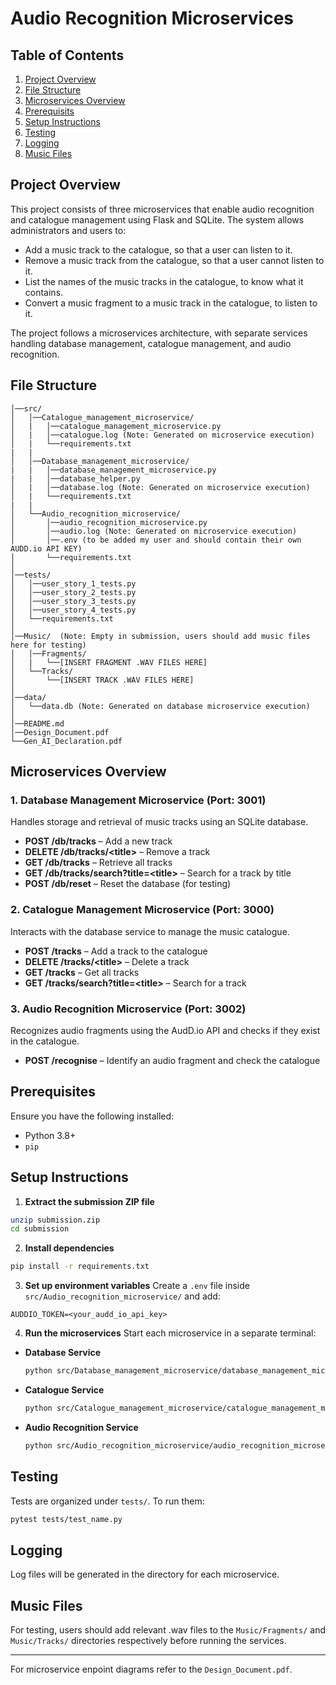 # Audio Recognition Microservices

## Table of Contents
1. [Project Overview](#project-overview)
2. [File Structure](#file-structure)
3. [Microservices Overview](#microservices-overview)
4. [Prerequisits](#prerequisits)
5. [Setup Instructions](#setup-instructions)
6. [Testing](#testing)
7. [Logging](#logging)
8. [Music Files](#music-files)

## Project Overview
This project consists of three microservices that enable audio recognition and catalogue management using Flask and SQLite. The system allows administrators and users to:


- Add a music track to the catalogue, so that a user can listen to it.
- Remove a music track from the catalogue, so that a user cannot listen to it.
- List the names of the music tracks in the catalogue, to know what it contains.
- Convert a music fragment to a music track in the catalogue, to listen to it.

The project follows a microservices architecture, with separate services handling database management, catalogue management, and audio recognition.

## File Structure
```
│──src/
│   │──Catalogue_management_microservice/
│   |   │──catalogue_management_microservice.py
│   |   │──catalogue.log (Note: Generated on microservice execution)
│   |   └──requirements.txt
|   |
│   │──Database_management_microservice/
|   |   │──database_management_microservice.py
|   |   │──database_helper.py
│   |   │──database.log (Note: Generated on microservice execution)
│   |   └──requirements.txt
|   |
│   └──Audio_recognition_microservice/
│       │──audio_recognition_microservice.py
│       │──audio.log (Note: Generated on microservice execution)
│       │──.env (to be added my user and should contain their own AUDD.io API KEY)
│       └──requirements.txt
│
│──tests/
│   │──user_story_1_tests.py
│   │──user_story_2_tests.py
│   │──user_story_3_tests.py
│   │──user_story_4_tests.py
│   └──requirements.txt
│
│──Music/  (Note: Empty in submission, users should add music files here for testing)
│   │──Fragments/
│   |   └──[INSERT FRAGMENT .WAV FILES HERE]
│   └──Tracks/
│       └──[INSERT TRACK .WAV FILES HERE]
│
│──data/
│   └──data.db (Note: Generated on database microservice execution)
│
│──README.md
│──Design_Document.pdf
└──Gen_AI_Declaration.pdf
```

## Microservices Overview

### 1. **Database Management Microservice** (Port: 3001)
Handles storage and retrieval of music tracks using an SQLite database.
- **POST /db/tracks** – Add a new track
- **DELETE /db/tracks/\<title\>** – Remove a track
- **GET /db/tracks** – Retrieve all tracks
- **GET /db/tracks/search?title=\<title\>** – Search for a track by title
- **POST /db/reset** – Reset the database (for testing)

### 2. **Catalogue Management Microservice** (Port: 3000)
Interacts with the database service to manage the music catalogue.
- **POST /tracks** – Add a track to the catalogue
- **DELETE /tracks/\<title\>** – Delete a track
- **GET /tracks** – Get all tracks
- **GET /tracks/search?title=\<title\>** – Search for a track

### 3. **Audio Recognition Microservice** (Port: 3002)
Recognizes audio fragments using the AudD.io API and checks if they exist in the catalogue.
- **POST /recognise** – Identify an audio fragment and check the catalogue

## Prerequisites
Ensure you have the following installed:
- Python 3.8+
- `pip`

## Setup Instructions

1. **Extract the submission ZIP file**
```sh
unzip submission.zip
cd submission
```

2. **Install dependencies**
```sh
pip install -r requirements.txt
```

3. **Set up environment variables**
Create a `.env` file inside `src/Audio_recognition_microservice/` and add:
```
AUDDIO_TOKEN=<your_audd_io_api_key>
```

4. **Run the microservices**
Start each microservice in a separate terminal:

- **Database Service**
  ```sh
  python src/Database_management_microservice/database_management_microservice.py
  ```

- **Catalogue Service**
  ```sh
  python src/Catalogue_management_microservice/catalogue_management_microservice.py
  ```

- **Audio Recognition Service**
  ```sh
  python src/Audio_recognition_microservice/audio_recognition_microservice.py
  ```

## Testing
Tests are organized under `tests/`. To run them:
```sh
pytest tests/test_name.py
```

## Logging
Log files will be generated in the directory for each microservice.

## Music Files
For testing, users should add relevant .wav files to the `Music/Fragments/` and `Music/Tracks/` directories respectively before running the services.

---
For microservice enpoint diagrams refer to the `Design_Document.pdf`.